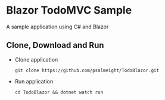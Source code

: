 # Blazor TodoMVC Sample

A sample application using C# and Blazor

## Clone, Download and Run

- Clone application

  ```git clone https://github.com/psalmeight/TodoBlazor.git```

- Run application

  ```cd TodoBlazor && dotnet watch run```
